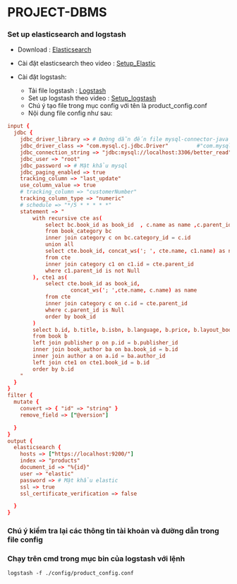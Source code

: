 # PROJECT-DBMS

### Set up elasticsearch and logstash
-   Download : [Elasticsearch](https://www.elastic.co/fr/downloads/elasticsearch)
- Cài đặt elasticsearch theo video :
[Setup_Elastic](https://www.youtube.com/watch?v=kYXx0sq74Tc)

-   Cài đặt logstash:
    -   Tải file logstash : [Logstash](https://www.elastic.co/fr/downloads/logstash)  
    - Set up logstash theo video : [Setup_logstash](https://www.youtube.com/watch?v=PcSNVTBhe0w&t=783s)
    - Chú ý tạo file trong mục config với tên là product_config.conf
    - Nội dung file config như sau:  

```conf
input {
  jdbc {
    jdbc_driver_library => # Đường dẫn đến file mysql-connector-java 
    jdbc_driver_class => "com.mysql.cj.jdbc.Driver"         #"com.mysql.jdbc.Driver"
    jdbc_connection_string => "jdbc:mysql://localhost:3306/better_read" 
    jdbc_user => "root" 
    jdbc_password => # Mật khẩu mysql 
    jdbc_paging_enabled => true
    tracking_column => "last_update"
    use_column_value => true
    # tracking_column => "customerNumber"
    tracking_column_type => "numeric"
    # schedule => "*/5 * * * * *"
    statement => "
        with recursive cte as(
            select bc.book_id as book_id  , c.name as name ,c.parent_id as parent_id
            from book_category bc
            inner join category c on bc.category_id = c.id
            union all
            select cte.book_id, concat_ws('; ', cte.name, c1.name) as name, c1.parent_id as parent_id
            from cte 
            inner join category c1 on c1.id = cte.parent_id
            where c1.parent_id is not Null
        ), cte1 as(
            select cte.book_id as book_id,
                    concat_ws('; ',cte.name, c.name) as name
            from cte
            inner join category c on c.id = cte.parent_id 
            where c.parent_id is Null
            order by book_id
        )
        select b.id, b.title, b.isbn, b.language, b.price, b.layout_book, p.name as publisher, a.name as author , cte1.name as category, b.image_url
        from book b
        left join publisher p on p.id = b.publisher_id
        inner join book_author ba on ba.book_id = b.id
        inner join author a on a.id = ba.author_id 
        left join cte1 on cte1.book_id = b.id
        order by b.id
    "
  }
}
filter {
  mutate {
    convert => { "id" => "string" }
    remove_field => ["@version"]

  }
}
output {
  elasticsearch {
    hosts => ["https://localhost:9200/"]
    index => "products"
    document_id => "%{id}" 
    user => "elastic"
    password => # Mật khẩu elastic
    ssl => true
    ssl_certificate_verification => false

  }
}
```
### Chú ý kiểm tra lại các thông tin tài khoản và đường dẫn trong file config

### Chạy trên cmd trong mục bin của logstash với lệnh
```
logstash -f ./config/product_config.conf